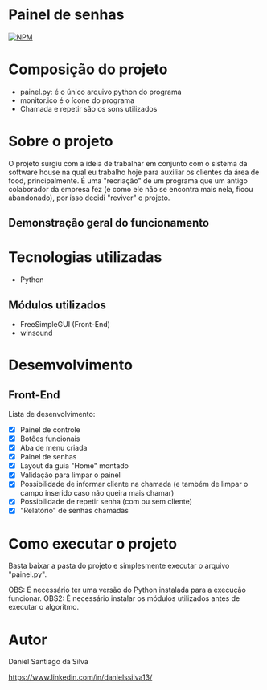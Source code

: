 # Painel de senhas
[![NPM](https://img.shields.io/npm/l/react)](https://github.com/DanSantiago/painel-senhas/blob/main/LICENCE) 

# Composição do projeto
- painel.py: é o único arquivo python do programa
- monitor.ico é o ícone do programa
- Chamada e repetir são os sons utilizados

# Sobre o projeto

O projeto surgiu com a ideia de trabalhar em conjunto com o sistema da software house na qual eu trabalho hoje para auxiliar os clientes da área de food, principalmente. É uma "recriação"
de um programa que um antigo colaborador da empresa fez (e como ele não se encontra mais nela, ficou abandonado), por isso decidi "reviver" o projeto.

## Demonstração geral do funcionamento



# Tecnologias utilizadas
- Python

## Módulos utilizados
- FreeSimpleGUI (Front-End)
- winsound

# Desemvolvimento

## Front-End

Lista de desenvolvimento:

- [x] Painel de controle
- [x] Botôes funcionais
- [x] Aba de menu criada
- [x] Painel de senhas
- [x] Layout da guia "Home" montado
- [x] Validação para limpar o painel
- [x] Possibilidade de informar cliente na chamada (e também de limpar o campo inserido caso não queira mais chamar)
- [x] Possibilidade de repetir senha (com ou sem cliente)
- [x] "Relatório" de senhas chamadas

# Como executar o projeto

Basta baixar a pasta do projeto e simplesmente executar o arquivo "painel.py".

OBS: É necessário ter uma versão do Python instalada para a execução funcionar.
OBS2: É necessário instalar os módulos utilizados antes de executar o algoritmo.

# Autor

Daniel Santiago da Silva

https://www.linkedin.com/in/danielssilva13/
